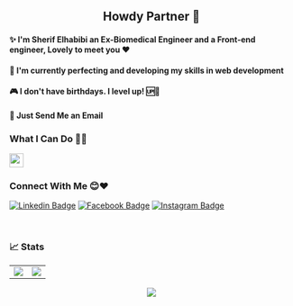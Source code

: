 <h2 align='center'>Howdy Partner 👾</h2>
<div>
<h4>✨ I'm Sherif Elhabibi an Ex-Biomedical Engineer and a Front-end engineer, Lovely to meet you ❤️</h4>
<h4>🌱 I'm currently perfecting and developing my skills in web development</h4>
<h4>🎮 I don't have birthdays. I level up! 🆙🤣</h4>
<h4>📧 Just Send Me an <a mailto:"sherif.hussein58@email.com">Email</a></h4>

</div> 
<div>
  <h3>What I Can Do 🐱‍💻</h3>  
  <img height='25' src='https://skillicons.dev/icons?i=c,cpp,html,css,js,jquery,bootstrap,sass,nodejs'></img>
</div>  
  

### Connect With Me 😊❤️
[![Linkedin Badge](https://img.shields.io/badge/-LinkedIn-blue?style=flat-square&logo=Linkedin&logoColor=white&link=https://www.linkedin.com/in/sherif-elhabibi-254884151/)](https://www.linkedin.com/in/sherif-elhabibi-254884151/)
[![Facebook Badge](https://img.shields.io/badge/-Facebook-blue?style=flat-square&logo=Facebook&logoColor=white&link=https://www.facebook.com/sherif.hussein.71/)](https://www.facebook.com/sherif.hussein.71/)
[![Instagram Badge](https://img.shields.io/badge/-Instagram-purple?style=flat-square&logo=Instagram&logoColor=white&link=https://www.instagram.com/sherif.elhabibi/)](https://www.instagram.com/sherif.elhabibi/)


<br>
  
### 📈 Stats
  
<table>
<tr>
<td>
<img src="https://github-readme-stats.vercel.app/api?username=sherifElhabibi&include_all_commits=true&count_private=true&show_icons=true&line_height=20&theme=light"/>
<td><img src="https://github-readme-stats.vercel.app/api/top-langs?username=sherifElhabibi&show_icons=true&locale=en&layout=compact&theme=light" />
</td>
</tr>
</table>
<p align="center">
<img align="center" src="https://github-readme-streak-stats.herokuapp.com/?user=sherifElhabibi&theme=light" />
</p>


  
